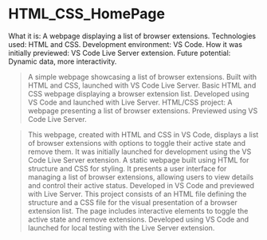 # HTML_CSS_HomePage
What it is: A webpage displaying a list of browser extensions.
Technologies used: HTML and CSS.
Development environment: VS Code.
How it was initially previewed: VS Code Live Server extension.
Future potential: Dynamic data, more interactivity.

> A simple webpage showcasing a list of browser extensions. Built with HTML and CSS, launched with VS Code Live Server.
> Basic HTML and CSS webpage displaying a browser extension list. Developed using VS Code and launched with Live Server.
> HTML/CSS project: A webpage presenting a list of browser extensions. Previewed using VS Code Live Server.

> This webpage, created with HTML and CSS in VS Code, displays a list of browser extensions with options to toggle their active state and remove them.
  It was initially launched for development using the VS Code Live Server extension.
> A static webpage built using HTML for structure and CSS for styling. It presents a user interface for managing a list of browser extensions, allowing users to view details 
  and control their active status. Developed in VS Code and previewed with Live Server.
> This project consists of an HTML file defining the structure and a CSS file for the visual presentation of a browser extension list. 
  The page includes interactive elements to toggle the active state and remove extensions. Developed using VS Code and launched for local testing with the Live Server extension.

